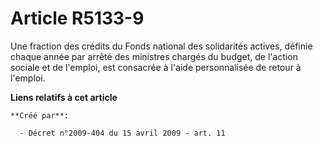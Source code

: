 # Article R5133-9

Une fraction des crédits du Fonds national des solidarités actives, définie chaque année par arrêté des ministres chargés du
budget, de l'action sociale et de l'emploi, est consacrée à l'aide personnalisée de retour à l'emploi.

**Liens relatifs à cet article**

	**Créé par**:

	  - Décret n°2009-404 du 15 avril 2009 - art. 11

